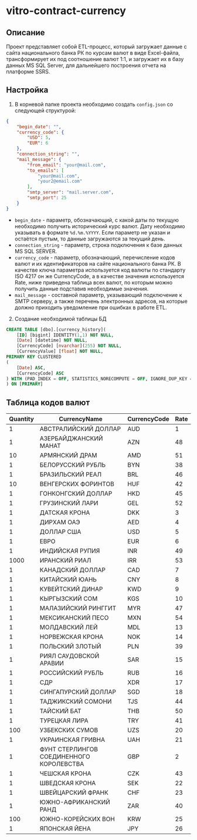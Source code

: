 # vitro-contract-currency

## Описание

Проект представляет собой ETL-процесс, который загружает данные с сайта национального банка РК по курсам валют в виде Excel-файла, трансформирует их под соотношение валют 1:1, и загружает их в базу данных MS SQL Server, для дальнейшего построения отчета на платформе SSRS.

## Настройка

1. В корневой папке проекта необходимо создать `config.json` со следующей структурой:

```json
{
    "begin_date": "",
    "currency_code": {
        "USD": 5,
        "EUR": 6
    },
    "connection_string": "",
    "mail_message": {
        "from_email": "your@mail.com",
        "to_emails": [
            "your@mail.com",
            "your2@email.com"
        ],
        "smtp_server": "mail.server.com",
        "smtp_port": 25
    }
}
```
* `begin_date` - параметр, обозначающий, с какой даты по текущую необходимо получить исторический курс валют. Дату необходимо указывать в формате `%d.%m.%YYYY`. Если параметр не указан и остаётся пустым, то данные загружаются за текущий день.
* `connection_string` - параметр, строка подключения к базе данных MS SQL SERVER.
* `currency_code` - параметр, обозначающий, перечисление кодов валют и их идентификаторов на сайте национального банка РК. В качестве ключа параметра используется код валюты по стандарту ISO 4217 он же CurrencyCode, а в качестве значения используется Rate, ниже приведена таблица всех валют, по которым можно получить данные подставив необходимые значения.
* `mail_message` - составной параметр, указывающий подключение к SMTP серверу, а также перечень электронных адресов, на которые должно приходить уведомление при ошибках в работе ETL.

2. Создание необходимой таблицы БД

```sql
CREATE TABLE [dbo].[currency_history](
	[ID] [bigint] IDENTITY(1,1) NOT NULL,
	[Date] [datetime] NOT NULL,
	[CurrencyCode] [nvarchar](255) NOT NULL,
	[CurrencyValue] [float] NOT NULL,
PRIMARY KEY CLUSTERED 
(
	[Date] ASC,
	[CurrencyCode] ASC
) WITH (PAD_INDEX = OFF, STATISTICS_NORECOMPUTE = OFF, IGNORE_DUP_KEY = OFF, ALLOW_ROW_LOCKS = ON, ALLOW_PAGE_LOCKS = ON) ON [PRIMARY]
) ON [PRIMARY]
```

## Таблица кодов валют

| Quantity | CurrencyName                                      | CurrencyCode | Rate |
|----------|---------------------------------------------------|--------------|------|
| 1        | АВСТРАЛИЙСКИЙ ДОЛЛАР                              | AUD          | 1    |
| 1        | АЗЕРБАЙДЖАНСКИЙ МАНАТ                             | AZN          | 48   |
| 10       | АРМЯНСКИЙ ДРАМ                                    | AMD          | 51   |
| 1        | БЕЛОРУССКИЙ РУБЛЬ                                 | BYN          | 38   |
| 1        | БРАЗИЛЬСКИЙ РЕАЛ                                  | BRL          | 46   |
| 10       | ВЕНГЕРСКИХ ФОРИНТОВ                               | HUF          | 42   |
| 1        | ГОНКОНГСКИЙ ДОЛЛАР                                | HKD          | 45   |
| 1        | ГРУЗИНСКИЙ ЛАРИ                                   | GEL          | 52   |
| 1        | ДАТСКАЯ КРОНА                                     | DKK          | 3    |
| 1        | ДИРХАМ ОАЭ                                        | AED          | 4    |
| 1        | ДОЛЛАР США                                        | USD          | 5    |
| 1        | ЕВРО                                              | EUR          | 6    |
| 1        | ИНДИЙСКАЯ РУПИЯ                                   | INR          | 49   |
| 1000     | ИРАНСКИЙ РИАЛ                                     | IRR          | 53   |
| 1        | КАНАДСКИЙ ДОЛЛАР                                  | CAD          | 7    |
| 1        | КИТАЙСКИЙ ЮАНЬ                                    | CNY          | 8    |
| 1        | КУВЕЙТСКИЙ ДИНАР                                  | KWD          | 9    |
| 1        | КЫРГЫЗСКИЙ СОМ                                    | KGS          | 10   |
| 1        | МАЛАЗИЙСКИЙ РИНГГИТ                               | MYR          | 47   |
| 1        | МЕКСИКАНСКИЙ ПЕСО                                 | MXN          | 54   |
| 1        | МОЛДАВСКИЙ ЛЕЙ                                    | MDL          | 13   |
| 1        | НОРВЕЖСКАЯ КРОНА                                  | NOK          | 14   |
| 1        | ПОЛЬСКИЙ ЗЛОТЫЙ                                   | PLN          | 39   |
| 1        | РИЯЛ САУДОВСКОЙ АРАВИИ                            | SAR          | 15   |
| 1        | РОССИЙСКИЙ РУБЛЬ                                  | RUB          | 16   |
| 1        | СДР                                               | XDR          | 17   |
| 1        | СИНГАПУРСКИЙ ДОЛЛАР                               | SGD          | 18   |
| 1        | ТАДЖИКСКИЙ СОМОНИ                                 | TJS          | 44   |
| 1        | ТАЙСКИЙ БАТ                                       | THB          | 50   |
| 1        | ТУРЕЦКАЯ ЛИРА                                     | TRY          | 41   |
| 100      | УЗБЕКСКИХ СУМОВ                                   | UZS          | 20   |
| 1        | УКРАИНСКАЯ ГРИВНА                                 | UAH          | 21   |
| 1        | ФУНТ СТЕРЛИНГОВ СОЕДИНЕННОГО КОРОЛЕВСТВА          | GBP          | 2    |
| 1        | ЧЕШСКАЯ КРОНА                                     | CZK          | 43   |
| 1        | ШВЕДСКАЯ КРОНА                                    | SEK          | 22   |
| 1        | ШВЕЙЦАРСКИЙ ФРАНК                                 | CHF          | 23   |
| 1        | ЮЖНО-АФРИКАНСКИЙ РАНД                             | ZAR          | 40   |
| 100      | ЮЖНО-КОРЕЙСКИХ ВОН                                | KRW          | 25   |
| 1        | ЯПОНСКАЯ ЙЕНА                                     | JPY          | 26   |
